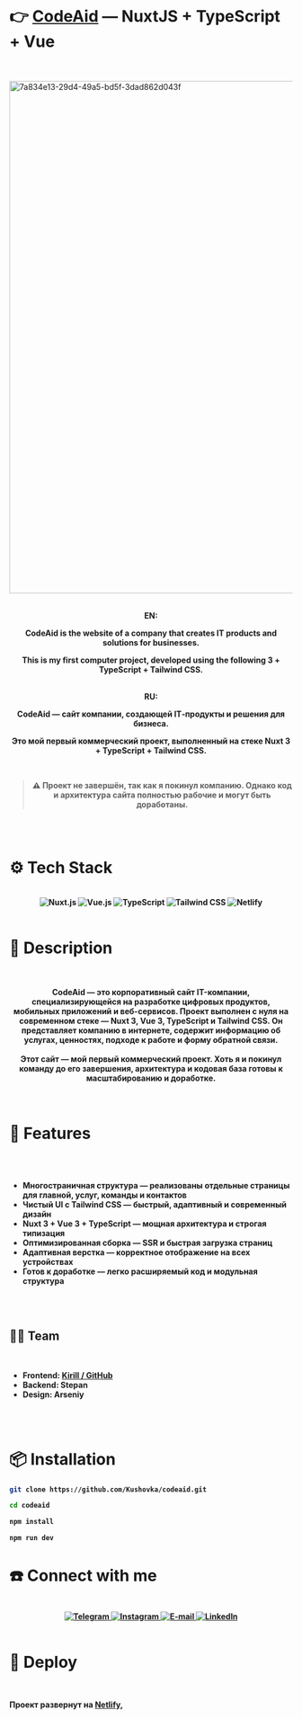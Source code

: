# 👉 **[CodeAid](https://codeaidd.netlify.app/)** — NuxtJS + TypeScript + Vue
<br><br>
<img width="1833" height="912" alt="7a834e13-29d4-49a5-bd5f-3dad862d043f" src="https://github.com/user-attachments/assets/84053496-57b4-4da0-997c-f03c9d18259b" />
<br><br>
<div align="center">
  <b>EN:<br/>
<p>
CodeAid is the website of a company that creates IT products and solutions for businesses.
</p>
<p>
This is my first computer project, developed using the following 3 + TypeScript + Tailwind CSS.
</p>
</div>
<br>
<div align="center">
<b>RU:<br/>
<p>
CodeAid — сайт компании, создающей IT‑продукты и решения для бизнеса. 
</p>
  <p>
    Это мой первый коммерческий проект, выполненный на стеке Nuxt 3 + TypeScript + Tailwind CSS. 
  </p>
</div>
  <br/>
  
  <div align="center">
    
  > ⚠️ Проект не завершён, так как я покинул компанию. Однако код и архитектура сайта полностью рабочие и могут быть доработаны.
  </div>
  
  <br/>
<br>
<h1>⚙️ Tech Stack</h1>
<br>
<div align="center">
<img src="https://img.shields.io/badge/Nuxt-00DC82.svg?style=for-the-badge&logo=nuxtdotjs&logoColor=white" alt="Nuxt.js"/>
  <img src="https://img.shields.io/badge/Vue.js-35495E.svg?style=for-the-badge&logo=vuedotjs&logoColor=4FC08D" alt="Vue.js"/>
  <img src="https://img.shields.io/badge/TypeScript-007ACC.svg?style=for-the-badge&logo=typescript&logoColor=white" alt="TypeScript"/>
  <img src="https://img.shields.io/badge/TailwindCSS-38B2AC.svg?style=for-the-badge&logo=tailwind-css&logoColor=white" alt="Tailwind CSS"/>
  <img src="https://img.shields.io/badge/Netlify-00C7B7.svg?style=for-the-badge&logo=netlify&logoColor=white" alt="Netlify"/>
</div>
<br>

<h1>📝 Description</h1>
<br><br>
<div align="center">
CodeAid — это корпоративный сайт IT-компании, специализирующейся на разработке цифровых продуктов, мобильных приложений и веб-сервисов.  
Проект выполнен с нуля на современном стеке — Nuxt 3, Vue 3, TypeScript и Tailwind CSS.  
Он представляет компанию в интернете, содержит информацию об услугах, ценностях, подходе к работе и форму обратной связи.
<br/><br/>
Этот сайт — мой первый коммерческий проект. Хоть я и покинул команду до его завершения, архитектура и кодовая база готовы к масштабированию и доработке.
</div>
<br><br>

<h1>🚀 Features</h1>
<br><br>
<ul>
  <li><strong>Многостраничная структура</strong> — реализованы отдельные страницы для главной, услуг, команды и контактов</li>
  <li><strong>Чистый UI с Tailwind CSS</strong> — быстрый, адаптивный и современный дизайн</li>
  <li><strong>Nuxt 3 + Vue 3 + TypeScript</strong> — мощная архитектура и строгая типизация</li>
  <li><strong>Оптимизированная сборка</strong> — SSR и быстрая загрузка страниц</li>
  <li><strong>Адаптивная верстка</strong> — корректное отображение на всех устройствах</li>
  <li><strong>Готов к доработке</strong> — легко расширяемый код и модульная структура</li>
</ul>
<br><br>

<h2>👨‍💻 Team</h2>
<br>
<ul>
  <li><strong>Frontend</strong>: <a href="https://github.com/Kushovka">Kirill / GitHub</a></li>
  <li><strong>Backend</strong>: Stepan</li>
  <li><strong>Design</strong>: Arseniy</li>
</ul>

<br><br>

<h1>📦 Installation</h1>

```bash
git clone https://github.com/Kushovka/codeaid.git

cd codeaid

npm install

npm run dev
```


<h1>☎️ Connect with me </h1>
 <br>
    <div align="center">
        <a href="https://t.me/kushovka">
<img src="https://img.shields.io/badge/Telegram-%2304A1F7.svg?style=for-the-badge&logo=telegram&logoColor=white" alt="Telegram" />
        </a>
        <a href="https://www.instagram.com/kushovka">
<img src="https://img.shields.io/badge/Instagram-%23E4405F.svg?style=for-the-badge&logo=instagram&logoColor=white" alt="Instagram" />
        </a>
        <a href="mailto:kushovk2003@mail.ru">
<img src="https://img.shields.io/badge/Email-D14836?style=for-the-badge&logo=gmail&logoColor=white" alt="E-mail" />
        </a>
           </a>
        <a href="https://www.linkedin.com/in/kirill-kushov-9714b9364?utm_source=share&utm_campaign=share_via&utm_content=profile&utm_medium=ios_app">
<img src="https://img.shields.io/badge/LinkedIn-0A66C2?style=for-the-badge&logo=linkedin&logoColor=white" alt="LinkedIn" />
        </a>
</div>
 <br>
 
# 🚨 Deploy

<br>
<div>
  <p>
  Проект развернут на 
  <a href="https://hydravrkushov.netlify.app/"><strong>Netlify</strong></a>,
</p>
</div>
<br>
